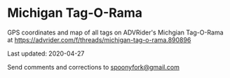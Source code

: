 # Michigan Tag-O-Rama

GPS coordinates and map of all tags on ADVRider's Michgian Tag-O-Rama at https://advrider.com/f/threads/michigan-tag-o-rama.890896

Last updated: 2020-04-27

Send comments and corrections to spoonyfork@gmail.com
